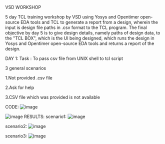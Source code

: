 VSD WORKSHOP

5 day TCL training workshop by VSD using Yosys and Opentimer open-source EDA tools and TCL to generate a report from a design, wherein the input is design file paths in .csv format to the TCL program. The final objective by day 5 is to give design details, namely paths of design data, to the "TCL BOX", which is the UI being designed, which runs the design in Yosys and Opentimer open-source EDA tools and returns a report of the design.

DAY 1:
Task : To pass csv file from UNIX shell to tcl script

3 general scenarios

1.Not provided .csv file

2.Ask for help

3.CSV file which was provided is not available

CODE:
![image](https://github.com/keerthanayamini/VSD_workshop/assets/149821079/44640590-cbe4-463f-9506-9b1ade3f63b8)

![image](https://github.com/keerthanayamini/VSD_workshop/assets/149821079/beac6c6e-f10c-4597-a09f-1e0151e0d382)
RESULTS:
scenario1:
![image](https://github.com/keerthanayamini/VSD_workshop/assets/149821079/e0443d2a-7d3d-487d-bcf6-faa5b62544ea)

scenario2:
![image](https://github.com/keerthanayamini/VSD_workshop/assets/149821079/323702e7-9eee-4d1b-9dab-c08adc42dbbb)

scenario3:
![image](https://github.com/keerthanayamini/VSD_workshop/assets/149821079/b4106b7d-0958-4ecc-90ee-523344330848)



